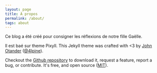 ```yaml
---
layout: page
title: À propos
permalink: /about/
tags: about
---
```


Ce blog a été créé pour consigner les réflexions de notre fille Gaëlle.

Il est baé sur theme Pixyll.  This Jekyll theme was crafted with <3 by [John Otander](http://johnotander.com)
([@4lpine](https://twitter.com/4lpine)).

Checkout the [Github repository](https://github.com/johnotander/pixyll) to download it,
request a feature, report a bug, or contribute. It's free, and open source
([MIT](http://opensource.org/licenses/MIT)).

